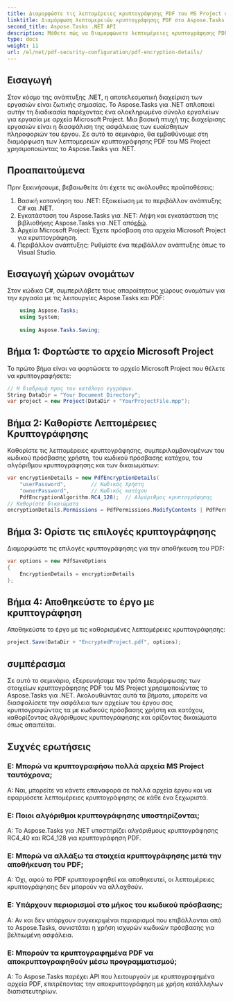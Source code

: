 ```yaml
---
title: Διαμορφώστε τις λεπτομέρειες κρυπτογράφησης PDF του MS Project στο Aspose.Tasks
linktitle: Διαμόρφωση λεπτομερειών κρυπτογράφησης PDF στο Aspose.Tasks
second_title: Aspose.Tasks .NET API
description: Μάθετε πώς να διαμορφώνετε λεπτομέρειες κρυπτογράφησης PDF του MS Project στο Aspose.Tasks για .NET. Ασφαλίστε τα αρχεία του έργου σας με κωδικούς πρόσβασης χρήστη και κατόχου.
type: docs
weight: 11
url: /el/net/pdf-security-configuration/pdf-encryption-details/
---
```

## Εισαγωγή
Στον κόσμο της ανάπτυξης .NET, η αποτελεσματική διαχείριση των εργασιών είναι ζωτικής σημασίας. Το Aspose.Tasks για .NET απλοποιεί αυτήν τη διαδικασία παρέχοντας ένα ολοκληρωμένο σύνολο εργαλείων για εργασία με αρχεία Microsoft Project. Μια βασική πτυχή της διαχείρισης εργασιών είναι η διασφάλιση της ασφάλειας των ευαίσθητων πληροφοριών του έργου. Σε αυτό το σεμινάριο, θα εμβαθύνουμε στη διαμόρφωση των λεπτομερειών κρυπτογράφησης PDF του MS Project χρησιμοποιώντας το Aspose.Tasks για .NET.
## Προαπαιτούμενα
Πριν ξεκινήσουμε, βεβαιωθείτε ότι έχετε τις ακόλουθες προϋποθέσεις:
1. Βασική κατανόηση του .NET: Εξοικείωση με το περιβάλλον ανάπτυξης C# και .NET.
2.  Εγκατάσταση του Aspose.Tasks για .NET: Λήψη και εγκατάσταση της βιβλιοθήκης Aspose.Tasks για .NET από[εδώ](https://releases.aspose.com/tasks/net/).
3. Αρχεία Microsoft Project: Έχετε πρόσβαση στα αρχεία Microsoft Project για κρυπτογράφηση.
4. Περιβάλλον ανάπτυξης: Ρυθμίστε ένα περιβάλλον ανάπτυξης όπως το Visual Studio.

## Εισαγωγή χώρων ονομάτων
Στον κώδικα C#, συμπεριλάβετε τους απαραίτητους χώρους ονομάτων για την εργασία με τις λειτουργίες Aspose.Tasks και PDF:
```csharp
    using Aspose.Tasks;
    using System;
    
    using Aspose.Tasks.Saving;
```
## Βήμα 1: Φορτώστε το αρχείο Microsoft Project
Το πρώτο βήμα είναι να φορτώσετε το αρχείο Microsoft Project που θέλετε να κρυπτογραφήσετε:
```csharp
// Η διαδρομή προς τον κατάλογο εγγράφων.
String DataDir = "Your Document Directory";
var project = new Project(DataDir + "YourProjectFile.mpp");
```
## Βήμα 2: Καθορίστε Λεπτομέρειες Κρυπτογράφησης
Καθορίστε τις λεπτομέρειες κρυπτογράφησης, συμπεριλαμβανομένων του κωδικού πρόσβασης χρήστη, του κωδικού πρόσβασης κατόχου, του αλγόριθμου κρυπτογράφησης και των δικαιωμάτων:
```csharp
var encryptionDetails = new PdfEncryptionDetails(
    "userPassword",        // Κωδικός Χρήστη
    "ownerPassword",       // Κωδικός κατόχου
    PdfEncryptionAlgorithm.RC4_128);  // Αλγόριθμος κρυπτογράφησης
// Καθορίστε δικαιώματα
encryptionDetails.Permissions = PdfPermissions.ModifyContents | PdfPermissions.ModifyAnnotations;
```
## Βήμα 3: Ορίστε τις επιλογές κρυπτογράφησης
Διαμορφώστε τις επιλογές κρυπτογράφησης για την αποθήκευση του PDF:
```csharp
var options = new PdfSaveOptions
{
    EncryptionDetails = encryptionDetails
};
```
## Βήμα 4: Αποθηκεύστε το έργο με κρυπτογράφηση
Αποθηκεύστε το έργο με τις καθορισμένες λεπτομέρειες κρυπτογράφησης:
```csharp
project.Save(DataDir + "EncryptedProject.pdf", options);
```

## συμπέρασμα
Σε αυτό το σεμινάριο, εξερευνήσαμε τον τρόπο διαμόρφωσης των στοιχείων κρυπτογράφησης PDF του MS Project χρησιμοποιώντας το Aspose.Tasks για .NET. Ακολουθώντας αυτά τα βήματα, μπορείτε να διασφαλίσετε την ασφάλεια των αρχείων του έργου σας κρυπτογραφώντας τα με κωδικούς πρόσβασης χρήστη και κατόχου, καθορίζοντας αλγόριθμους κρυπτογράφησης και ορίζοντας δικαιώματα όπως απαιτείται.
## Συχνές ερωτήσεις
### Ε: Μπορώ να κρυπτογραφήσω πολλά αρχεία MS Project ταυτόχρονα;
Α: Ναι, μπορείτε να κάνετε επαναφορά σε πολλά αρχεία έργου και να εφαρμόσετε λεπτομέρειες κρυπτογράφησης σε κάθε ένα ξεχωριστά.
### Ε: Ποιοι αλγόριθμοι κρυπτογράφησης υποστηρίζονται;
Α: Το Aspose.Tasks για .NET υποστηρίζει αλγόριθμους κρυπτογράφησης RC4_40 και RC4_128 για κρυπτογράφηση PDF.
### Ε: Μπορώ να αλλάξω τα στοιχεία κρυπτογράφησης μετά την αποθήκευση του PDF;
Α: Όχι, αφού το PDF κρυπτογραφηθεί και αποθηκευτεί, οι λεπτομέρειες κρυπτογράφησης δεν μπορούν να αλλαχθούν.
### Ε: Υπάρχουν περιορισμοί στο μήκος του κωδικού πρόσβασης;
Α: Αν και δεν υπάρχουν συγκεκριμένοι περιορισμοί που επιβάλλονται από το Aspose.Tasks, συνιστάται η χρήση ισχυρών κωδικών πρόσβασης για βελτιωμένη ασφάλεια.
### Ε: Μπορούν τα κρυπτογραφημένα PDF να αποκρυπτογραφηθούν μέσω προγραμματισμού;
Α: Το Aspose.Tasks παρέχει API που λειτουργούν με κρυπτογραφημένα αρχεία PDF, επιτρέποντας την αποκρυπτογράφηση με χρήση κατάλληλων διαπιστευτηρίων.